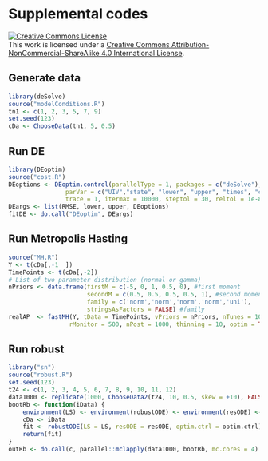 
# Supplemental codes

<a rel="license" href="http://creativecommons.org/licenses/by-nc-sa/4.0/"><img alt="Creative Commons License" style="border-width:0" src="https://i.creativecommons.org/l/by-nc-sa/4.0/88x31.png" /></a><br />This work is licensed under a <a rel="license" href="http://creativecommons.org/licenses/by-nc-sa/4.0/">Creative Commons Attribution-NonCommercial-ShareAlike 4.0 International License</a>.

## Generate data
```R
library(deSolve)
source("modelConditions.R")
tn1 <- c(1, 2, 3, 5, 7, 9)
set.seed(123)
cDa <- ChooseData(tn1, 5, 0.5)
```

## Run DE
```R
library(DEoptim)
source("cost.R")
DEoptions <- DEoptim.control(parallelType = 1, packages = c("deSolve"), 
                parVar = c("UIV","state", "lower", "upper", "times", "cDa","W"), 
                trace = 1, itermax = 10000, steptol = 30, reltol = 1e-8, F = 0.8, CR = 0.9, NP = 50)
DEargs <- list(RMSE, lower, upper, DEoptions)
fitDE <- do.call("DEoptim", DEargs)
```
## Run Metropolis Hasting
```R
source("MH.R")
Y <- t(cDa[,-1  ])
TimePoints <- t(cDa[,-2])
# List of two parameter distribution (normal or gamma)
nPriors <- data.frame(firstM = c(-5, 0, 1, 0.5, 0), #first moment
                      secondM = c(0.5, 0.5, 0.5, 0.5, 1), #second moment
                      family = c('norm','norm','norm','norm','uni'), 
                      stringsAsFactors = FALSE) #family
realAP  <- fastMH(Y, tData = TimePoints, vPriors = nPriors, nTunes = 10, 
                 rMonitor = 500, nPost = 1000, thinning = 10, optim = TRUE)
```

## Run robust
```R
library("sn")
source("robust.R")
set.seed(123)
t24 <- c(1, 2, 3, 4, 5, 6, 7, 8, 9, 10, 11, 12)
data1000 <- replicate(1000, ChooseData2(t24, 10, 0.5, skew = +10), FALSE)
bootRb <- function(iData) {
    environment(LS) <- environment(robustODE) <- environment(resODE) <- environment()
    cDa <- iData
    fit <- robustODE(LS = LS, resODE = resODE, optim.ctrl = optim.ctrl)
    return(fit)
}
outRb <- do.call(c, parallel::mclapply(data1000, bootRb, mc.cores = 4) )
```
